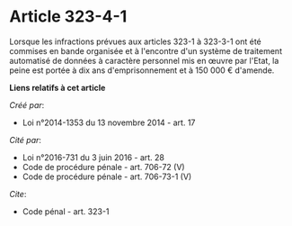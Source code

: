 # Article 323-4-1

Lorsque les infractions prévues aux articles 323-1 à 323-3-1 ont été commises en bande organisée et à l'encontre d'un système
de traitement automatisé de données à caractère personnel mis en œuvre par l'Etat, la peine est portée à dix ans
d'emprisonnement et à 150 000 € d'amende.

**Liens relatifs à cet article**

_Créé par_:

  - Loi n°2014-1353 du 13 novembre 2014 - art. 17

_Cité par_:

  - Loi n°2016-731 du 3 juin 2016 - art. 28
  - Code de procédure pénale - art. 706-72 (V)
  - Code de procédure pénale - art. 706-73-1 (V)

_Cite_:

  - Code pénal - art. 323-1
